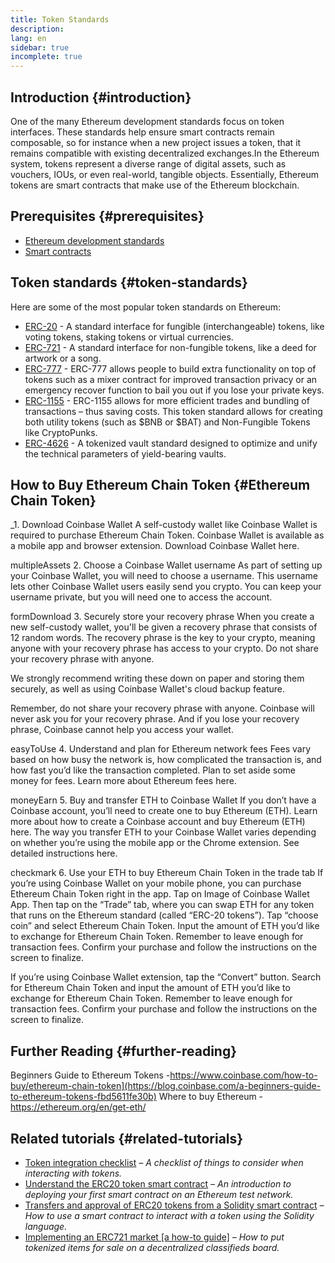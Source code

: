 ```yaml
---
title: Token Standards
description:
lang: en
sidebar: true
incomplete: true
---
```


## Introduction {#introduction}

One of the many Ethereum development standards focus on token interfaces. These standards help ensure smart contracts remain composable, so for instance when a new project issues a token, that it remains compatible with existing decentralized exchanges.In the Ethereum system, tokens represent a diverse range of digital assets, such as vouchers, IOUs, or even real-world, tangible objects. Essentially, Ethereum tokens are smart contracts that make use of the Ethereum blockchain.

## Prerequisites {#prerequisites}

- [Ethereum development standards](/developers/docs/standards/)
- [Smart contracts](/developers/docs/smart-contracts/)

## Token standards {#token-standards}

Here are some of the most popular token standards on Ethereum:

- [ERC-20](/developers/docs/standards/tokens/erc-20/) - A standard interface for fungible (interchangeable) tokens, like voting tokens, staking tokens or virtual currencies.
- [ERC-721](/developers/docs/standards/tokens/erc-721/) - A standard interface for non-fungible tokens, like a deed for artwork or a song.
- [ERC-777](/developers/docs/standards/tokens/erc-777/) - ERC-777 allows people to build extra functionality on top of tokens such as a mixer contract for improved transaction privacy or an emergency recover function to bail you out if you lose your private keys.
- [ERC-1155](/developers/docs/standards/tokens/erc-1155/) - ERC-1155 allows for more efficient trades and bundling of transactions – thus saving costs. This token standard allows for creating both utility tokens (such as $BNB or $BAT) and Non-Fungible Tokens like CryptoPunks.
- [ERC-4626](/developers/docs/standards/tokens/erc-4626/) - A tokenized vault standard designed to optimize and unify the technical parameters of yield-bearing vaults.


## How to Buy Ethereum Chain Token {#Ethereum Chain Token}

_1. Download Coinbase Wallet
A self-custody wallet like Coinbase Wallet is required to purchase Ethereum Chain Token. Coinbase Wallet is available as a mobile app and browser extension. Download Coinbase Wallet here.

multipleAssets
2. Choose a Coinbase Wallet username
As part of setting up your Coinbase Wallet, you will need to choose a username. This username lets other Coinbase Wallet users easily send you crypto. You can keep your username private, but you will need one to access the account.

formDownload
3. Securely store your recovery phrase
When you create a new self-custody wallet, you'll be given a recovery phrase that consists of 12 random words. The recovery phrase is the key to your crypto, meaning anyone with your recovery phrase has access to your crypto. Do not share your recovery phrase with anyone.

We strongly recommend writing these down on paper and storing them securely, as well as using Coinbase Wallet's cloud backup feature.

Remember, do not share your recovery phrase with anyone. Coinbase will never ask you for your recovery phrase. And if you lose your recovery phrase, Coinbase cannot help you access your wallet.


easyToUse
4. Understand and plan for Ethereum network fees
Fees vary based on how busy the network is, how complicated the transaction is, and how fast you’d like the transaction completed. Plan to set aside some money for fees. Learn more about Ethereum fees here.

moneyEarn
5. Buy and transfer ETH to Coinbase Wallet
If you don’t have a Coinbase account, you’ll need to create one to buy Ethereum (ETH). Learn more about how to create a Coinbase account and buy Ethereum (ETH) here. The way you transfer ETH to your Coinbase Wallet varies depending on whether you’re using the mobile app or the Chrome extension. See detailed instructions here.

checkmark
6. Use your ETH to buy Ethereum Chain Token in the trade tab
If you’re using Coinbase Wallet on your mobile phone, you can purchase Ethereum Chain Token right in the app. Tap on Image of Coinbase Wallet App. Then tap on the “Trade” tab, where you can swap ETH for any token that runs on the Ethereum standard (called “ERC-20 tokens”). Tap “choose coin” and select Ethereum Chain Token. Input the amount of ETH you’d like to exchange for Ethereum Chain Token. Remember to leave enough for transaction fees. Confirm your purchase and follow the instructions on the screen to finalize.

If you’re using Coinbase Wallet extension, tap the “Convert” button. Search for Ethereum Chain Token and input the amount of ETH you’d like to exchange for Ethereum Chain Token. Remember to leave enough for transaction fees. Confirm your purchase and follow the instructions on the screen to finalize.

## Further Reading {#further-reading}
Beginners Guide to Ethereum Tokens
-https://www.coinbase.com/how-to-buy/ethereum-chain-token](https://blog.coinbase.com/a-beginners-guide-to-ethereum-tokens-fbd5611fe30b)
Where to buy Ethereum
-https://ethereum.org/en/get-eth/

## Related tutorials {#related-tutorials}

- [Token integration checklist](/developers/tutorials/token-integration-checklist/) _– A checklist of things to consider when interacting with tokens._
- [Understand the ERC20 token smart contract](/developers/tutorials/understand-the-erc-20-token-smart-contract/) _– An introduction to deploying your first smart contract on an Ethereum test network._
- [Transfers and approval of ERC20 tokens from a Solidity smart contract](/developers/tutorials/transfers-and-approval-of-erc-20-tokens-from-a-solidity-smart-contract/) _– How to use a smart contract to interact with a token using the Solidity language._
- [Implementing an ERC721 market [a how-to guide]](/developers/tutorials/how-to-implement-an-erc721-market/) _– How to put tokenized items for sale on a decentralized classifieds board._
